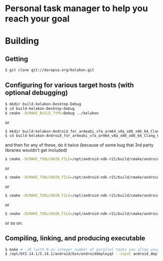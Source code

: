 # Personal task manager to help you reach your goal

# Building

## Getting

```sh
$ git clone git://darapsa.org/kelakon.git
```

## Configuring for various target hosts (with optional debugging)

```sh
$ mkdir build-kelakon-Desktop-Debug
$ cd build-kelakon-Desktop-Debug
$ cmake -DCMAKE_BUILD_TYPE=Debug ../kelakon
```

or

```sh
$ mkdir build-kelakon-Android_for_armeabi_v7a_arm64_v8a_x86_x86_64_Clang_Qt_5_14_1_for_Android-Debug
$ cd build-kelakon-Android_for_armeabi_v7a_arm64_v8a_x86_x86_64_Clang_Qt_5_14_1_for_Android-Debug
```

and then for any of these, do it twice (because of some bug that 3rd party libraries wouldn't get included)

```sh
$ cmake -DCMAKE_TOOLCHAIN_FILE=/opt/android-ndk-r21/build/cmake/android.toolchain.cmake -DCMAKE_FIND_ROOT_PATH=/opt/Qt5.14.1/5.14.1/android -DANDROID_NATIVE_API_LEVEL=21 -DANDROID_ABI=arm64_v8a -DANDROID_SDK=/opt/android-sdk-update-manager -DCMAKE_PREFIX_PATH=/opt/Qt5.14.1/5.14.1/android -DCMAKE_BUILD_TYPE=Debug ../kelakon
```

or

```sh
$ cmake -DCMAKE_TOOLCHAIN_FILE=/opt/android-ndk-r21/build/cmake/android.toolchain.cmake -DCMAKE_FIND_ROOT_PATH=/opt/Qt5.14.1/5.14.1/android -DANDROID_NATIVE_API_LEVEL=21 -DANDROID_ABI=armeabi-v7a -DANDROID_SDK=/opt/android-sdk-update-manager -DCMAKE_PREFIX_PATH=/opt/Qt5.14.1/5.14.1/android -DCMAKE_BUILD_TYPE=Debug ../kelakon
```

or

```sh
$ cmake -DCMAKE_TOOLCHAIN_FILE=/opt/android-ndk-r21/build/cmake/android.toolchain.cmake -DCMAKE_FIND_ROOT_PATH=/opt/Qt5.14.1/5.14.1/android -DANDROID_NATIVE_API_LEVEL=21 -DANDROID_ABI=x86 -DANDROID_SDK=/opt/android-sdk-update-manager -DCMAKE_PREFIX_PATH=/opt/Qt5.14.1/5.14.1/android -DCMAKE_BUILD_TYPE=Debug ../kelakon
```

or

```sh
$ cmake -DCMAKE_TOOLCHAIN_FILE=/opt/android-ndk-r21/build/cmake/android.toolchain.cmake -DCMAKE_FIND_ROOT_PATH=/opt/Qt5.14.1/5.14.1/android -DANDROID_NATIVE_API_LEVEL=21 -DANDROID_ABI=x86_64 -DANDROID_SDK=/opt/android-sdk-update-manager -DCMAKE_PREFIX_PATH=/opt/Qt5.14.1/5.14.1/android -DCMAKE_BUILD_TYPE=Debug ../kelakon
```

or so on.

## Compiling, linking, and producing executable

```sh
$ make # -jN (with N an integer number of parallel tasks you allow your computer to run for compiling this)
$ /opt/Qt5.14.1/5.14.1/android/bin/androiddeployqt --input android_deployment_settings.json --output android-build --android-platform android-24
```
